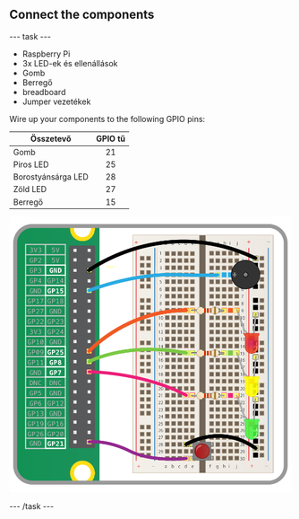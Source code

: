 ## Connect the components

\--- task \---

- Raspberry Pi
- 3x LED-ek és ellenállások
- Gomb
- Berregő
- breadboard
- Jumper vezetékek

Wire up your components to the following GPIO pins:

| Összetevő          | GPIO tű |
| ------------------ |:-------:|
| Gomb               |   21    |
| Piros LED          |   25    |
| Borostyánsárga LED |   28    |
| Zöld LED           |   27    |
| Berregő            |   15    |

![wiring diagram](images/wiring.png)

\--- /task \---